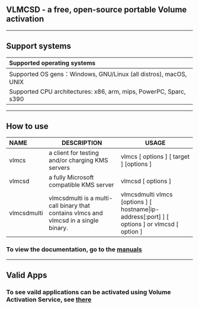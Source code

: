 ## VLMCSD - a free, open-source portable Volume activation

----------

## Support systems

|Supported operating systems|
:-|
Supported OS gens：Windows, GNU/Linux (all distros), macOS, UNIX |
Supported CPU architectures: x86, arm, mips, PowerPC, Sparc, s390 |

---------

## How to use

NAME|DESCRIPTION|USAGE
:-|-|-
vlmcs | a client for testing and/or charging KMS servers|vlmcs [ options ] [ target ] [options ]
vlmcsd | a fully Microsoft compatible KMS server|vlmcsd [ options ] 
vlmcsdmulti | vlmcsdmulti is a multi-call binary that contains vlmcs and vlmcsd in  a  single binary. |vlmcsdmulti  vlmcs [options ] [ hostname\|ip-address[:port] ] [ options ] or vlmcsd [ option ]|

### To view the documentation, go to the [manuals](https://github.com/TheFlightSimulationsOfficial/vlmcsd-beta/tree/master/manuals)

----------

## Valid Apps 
### To see vaild applications can be activated using Volume Activation Service, see [there](https://github.com/TheFlightSimulationsOfficial/vlmcsd-beta/tree/master/manuals)
